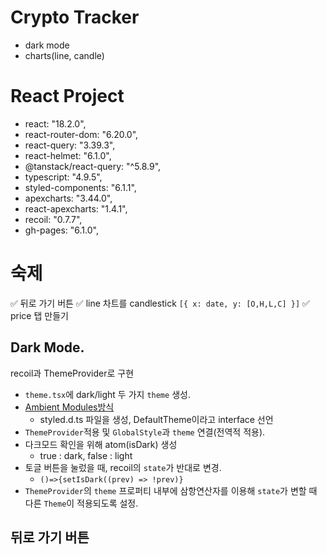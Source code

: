 # Crypto Tracker

- dark mode
- charts(line, candle)

# React Project

- react: "18.2.0",
- react-router-dom: "6.20.0",
- react-query: "3.39.3",
- react-helmet: "6.1.0",
- @tanstack/react-query: "^5.8.9",
- typescript: "4.9.5",
- styled-components: "6.1.1",
- apexcharts: "3.44.0",
- react-apexcharts: "1.4.1",
- recoil: "0.7.7",
- gh-pages: "6.1.0",

# 숙제

✅ 뒤로 가기 버튼
✅ line 차트를 candlestick
`[{ x: date, y: [O,H,L,C] }]`
✅ price 탭 만들기

## Dark Mode.

recoil과 ThemeProvider로 구현

- `theme.tsx`에 dark/light 두 가지 `theme` 생성.
- [Ambient Modules방식](https://www.typescriptlang.org/docs/handbook/modules/introduction.html)
  - styled.d.ts 파일을 생성, DefaultTheme이라고 interface 선언
- `ThemeProvider`적용 및 `GlobalStyle`과 `theme` 연결(전역적 적용).
- 다크모드 확인을 위해 atom(isDark) 생성
  - true : dark, false : light
- 토글 버튼을 눌렀을 때, recoil의 `state`가 반대로 변경.
  - `()=>{setIsDark((prev) => !prev)}`
- `ThemeProvider`의 `theme` 프로퍼티 내부에 삼항연산자를 이용해 `state`가 변할 때 다른 `Theme`이 적용되도록 설정.

## 뒤로 가기 버튼
